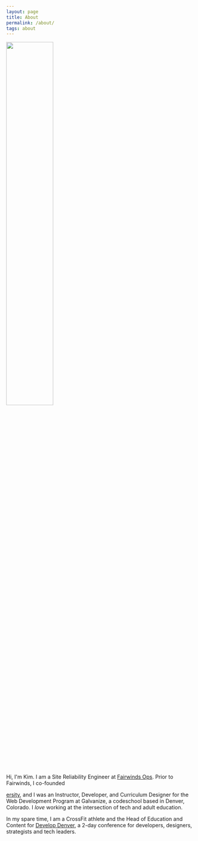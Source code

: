 ```yaml
---
layout: page
title: About 
permalink: /about/
tags: about
---
```


<img src="http://res.cloudinary.com/kimschlesinger/image/upload/c_scale,w_2960/v1524009870/kimschlesinger-headshot.jpg" width="50%"/>


Hi, I'm Kim. I am a Site Reliability Engineer at [Fairwinds Ops](https://www.fairwinds.com/). Prior to Fairwinds, I co-founded [<div>ersity](https://hirediversity.us/), and I was an Instructor, Developer, and Curriculum Designer for the Web Development Program at Galvanize, a codeschool based in Denver, Colorado. I _love_ working at the intersection of tech and adult education. 

In my spare time, I am a CrossFit athlete and the Head of Education and Content for [Develop Denver](https://developdenver.org/), a 2-day conference for developers, designers, strategists and tech leaders.
